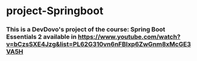 # project-Springboot

### This is a DevDovo's project of the course: Spring Boot Essentials 2 available in https://www.youtube.com/watch?v=bCzsSXE4Jzg&list=PL62G310vn6nFBIxp6ZwGnm8xMcGE3VA5H
